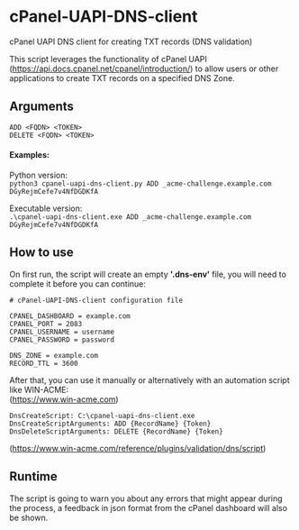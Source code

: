 #  cPanel-UAPI-DNS-client
cPanel UAPI DNS client for creating TXT records (DNS validation)

This script leverages the functionality of cPanel UAPI (https://api.docs.cpanel.net/cpanel/introduction/) to allow users or other applications to create TXT records on a specified DNS Zone.

## Arguments
```
ADD <FQDN> <TOKEN>
DELETE <FQDN> <TOKEN>
```
#### Examples:
Python version:\
```python3 cpanel-uapi-dns-client.py ADD _acme-challenge.example.com DGyRejmCefe7v4NfDGDKfA```

Executable version:\
```.\cpanel-uapi-dns-client.exe ADD _acme-challenge.example.com DGyRejmCefe7v4NfDGDKfA```

## How to use
On first run, the script will create an empty **'.dns-env'** file, you will need to complete it before you can continue:
```
# cPanel-UAPI-DNS-client configuration file

CPANEL_DASHBOARD = example.com
CPANEL_PORT = 2083
CPANEL_USERNAME = username
CPANEL_PASSWORD = password

DNS_ZONE = example.com
RECORD_TTL = 3600
```

After that, you can use it manually or alternatively with an automation script like WIN-ACME:\
(https://www.win-acme.com)
```
DnsCreateScript: C:\cpanel-uapi-dns-client.exe
DnsCreateScriptArguments: ADD {RecordName} {Token}
DnsDeleteScriptArguments: DELETE {RecordName} {Token}
```
(https://www.win-acme.com/reference/plugins/validation/dns/script)

## Runtime
The script is going to warn you about any errors that might appear during the process, a feedback in json format from the cPanel dashboard will also be shown.
